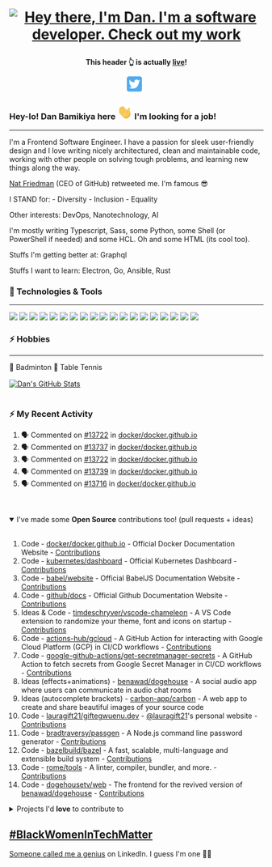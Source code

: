 <!-- Header gif -->

# <p align='center'>[![Hey there, I'm Dan. I'm a software developer. Check out my work](https://raw.githubusercontent.com/danBamikiya/danBamikiya/main/dan_bio1.gif "Dan Bamikiya")](https://danbamikiya.github.io/danBamikiya/)<p>
<!-- <p align='center'><img src="https://raw.githubusercontent.com/danBamikiya/danBamikiya/main/dan_bio1.gif"></p> -->

 **<p align='center'>This header 👆 is actually [live](https://danbamikiya.github.io/danBamikiya/)!</p>**
 
<!-- Social links -->
<p align='center'>
<a href="https://twitter.com/danBamikiya"><img height="30" src="https://github.com/danBamikiya/danBamikiya/blob/main/twitter.png?raw=true"></a>&nbsp;&nbsp;
</p>

<!-- Greeting -->

### Hey-lo! Dan Bamikiya here <img src="https://raw.githubusercontent.com/danBamikiya/danBamikiya/main/wave.gif" width="30px"> I'm looking for a job!


---


<!-- About -->
I'm a Frontend Software Engineer. I have a passion for sleek user-friendly design and I love writing nicely architectured, clean and maintainable code, working with other people on solving tough problems, and learning new things along the way.

[Nat Friedman](https://github.com/nat) (CEO of GitHub) retweeted me. I'm famous 😎

I STAND for: 
            - Diversity
            - Inclusion
            - Equality             

Other interests: DevOps, Nanotechnology, AI

I'm mostly writing Typescript, Sass, some Python, some Shell (or PowerShell if needed) and some HCL.
Oh and some HTML (its cool too).

Stuffs I'm getting better at: Graphql

Stuffs I want to learn: Electron, Go, Ansible, Rust

### 🔧 Technologies & Tools

  ---

![](https://img.shields.io/badge/Editor-Visual_Studio_Code-informational?style=flat&logo=visual-studio-code&logoColor=white&labelColor=9c9c9c&color=adbac7)
![](https://img.shields.io/badge/Code-HTML5-informational?style=flat&logo=html5&logoColor=white&labelColor=9c9c9c&color=adbac7)
![](https://img.shields.io/badge/Code-Sass-informational?style=flat&logo=sass&logoColor=white&labelColor=9c9c9c&color=adbac7)
![](https://img.shields.io/badge/Tool-Tailwind_CSS-informational?style=flat&logo=tailwindcss&logoColor=white&labelColor=9c9c9c&color=adbac7)
![](https://img.shields.io/badge/Code-JavaScript-informational?style=flat&logo=javascript&logoColor=white&labelColor=9c9c9c&color=adbac7)
![](https://img.shields.io/badge/Code-Typescript-informational?style=flat&logo=typescript&logoColor=white&labelColor=9c9c9c&color=adbac7)
![](https://img.shields.io/badge/Code-React-informational?style=flat&logo=react&logoColor=white&labelColor=9c9c9c&color=adbac7)
![](https://img.shields.io/badge/Code-Angular-informational?style=flat&logo=angular&logoColor=white&labelColor=9c9c9c&color=adbac7)
![](https://img.shields.io/badge/Tool-Gatsby-informational?style=flat&logo=gatsby&logoColor=white&labelColor=9c9c9c&color=adbac7)
![](https://img.shields.io/badge/Tool-Webpack-informational?style=flat&logo=webpack&logoColor=white&labelColor=9c9c9c&color=adbac7)
![](https://img.shields.io/badge/Tool-Babel-informational?style=flat&logo=babel&logoColor=white&labelColor=9c9c9c&color=adbac7)
![](https://img.shields.io/badge/Code-GraphQL-informational?style=flat&logo=graphql&logoColor=white&labelColor=9c9c9c&color=adbac7)
![](https://img.shields.io/badge/Cloud-AWS-informational?style=flat&logo=amazonaws&logoColor=white&labelColor=9c9c9c&color=adbac7)
![](https://img.shields.io/badge/Cloud-Heroku-informational?style=flat&logo=heroku&logoColor=white&labelColor=9c9c9c&color=adbac7)
![](https://img.shields.io/badge/Tool-Redis-informational?style=flat&logo=redis&logoColor=white&labelColor=9c9c9c&color=adbac7)
![](https://img.shields.io/badge/Tool-Docker-informational?style=flat&logo=docker&logoColor=white&labelColor=9c9c9c&color=adbac7)
![](https://img.shields.io/badge/Tool-Node.js-informational?style=flat&logo=node.js&logoColor=white&labelColor=9c9c9c&color=adbac7)
![](https://img.shields.io/badge/Tool-Gulp.js-informational?style=flat&logo=gulp&logoColor=white&labelColor=9c9c9c&color=adbac7)
![](https://img.shields.io/badge/Tool-MongoDB-informational?style=flat&logo=mongodb&logoColor=white&labelColor=9c9c9c&color=adbac7)
<!-- ![](https://img.shields.io/badge/Tool-Jest-informational?style=flat&logo=jest&logoColor=white&labelColor=9c9c9c&color=adbac7) -->
<!-- ![](https://img.shields.io/badge/Tool-PostgreSQL-informational?style=flat&logo=postgresql&logoColor=white&labelColor=9c9c9c&color=adbac7) -->
<!-- ![](https://img.shields.io/badge/Tool-Kubernetes-informational?style=flat&logo=kubernetes&logoColor=white&labelColor=9c9c9c&color=adbac7) -->


### ⚡ Hobbies

  ---

🏸 Badminton  🏓 Table Tennis



<a href="https://github.com/danBamikiya/danBamikiya">
  <img align="center" src="https://github-readme-stats.vercel.app/api?username=danBamikiya&show_icons=true&show_owner=true&line_height=27&count_private=true&title_color=bdddff&text_color=1cd6ff&icon_color=ef8539&bg_color=031a1f" alt="Dan's GitHub Stats" />
</a>

<br />
<br />

<!-- <details open>
<summary>All open source contributions</summary>
<br />
<a href="https://github.com/github/docs" title="Github Documentations" align="left"><img alt="Github Documentations" src="https://github-readme-stats.vercel.app/api/pin/?username=github&repo=docs&show_owner=true&show_icons=true&line_height=26&title_color=bdddff&text_color=1cd6ff&icon_color=ef8539&bg_color=031a1f" /></a>
<a href="https://github.com/babel/website" title="Babel website" align="right"><img alt="Babel website" src="https://github-readme-stats.vercel.app/api/pin/?username=babel&repo=website&show_owner=true&show_icons=true&line_height=26&title_color=bdddff&text_color=1cd6ff&icon_color=ef8539&bg_color=031a1f" /></a>
<a href="https://github.com/timdeschryver/vscode-chameleon" title="VSCode Chameleon" align="left"><img alt="VSCode Chameleon" src="https://github-readme-stats.vercel.app/api/pin/?username=timdeschryver&repo=vscode-chameleon&show_owner=true&show_icons=true&line_height=26&title_color=bdddff&text_color=1cd6ff&icon_color=ef8539&bg_color=031a1f" /></a>
<a href="https://github.com/google-github-actions/get-secretmanager-secrets" title="Get SecretManager secrets" align="right"><img alt="Get SecretManager secrets" src="https://github-readme-stats.vercel.app/api/pin/?username=google-github-actions&repo=get-secretmanager-secrets&show_owner=true&show_icons=true&line_height=26&title_color=bdddff&text_color=1cd6ff&icon_color=ef8539&bg_color=031a1f" /></a>
<a href="https://github.com/actions-hub/gcloud" title="GCloud action" align="left"><img alt="GCloud action" src="https://github-readme-stats.vercel.app/api/pin/?username=actions-hub&repo=gcloud&show_owner=true&show_icons=true&line_height=26&title_color=bdddff&text_color=1cd6ff&icon_color=ef8539&bg_color=031a1f" /></a>
<a href="https://github.com/carbon-app/carbon" title="Carbon app" align="right"><img alt="Carbon app" src="https://github-readme-stats.vercel.app/api/pin/?username=carbon-app&repo=carbon&show_owner=true&show_icons=true&line_height=28&title_color=bdddff&text_color=1cd6ff&icon_color=ef8539&bg_color=031a1f" /></a>
</details> -->

### ⚡ My Recent Activity
<!--START_SECTION:activity-->
1. 🗣 Commented on [#13722](https://github.com/docker/docker.github.io/issues/13722) in [docker/docker.github.io](https://github.com/docker/docker.github.io)
2. 🗣 Commented on [#13737](https://github.com/docker/docker.github.io/issues/13737) in [docker/docker.github.io](https://github.com/docker/docker.github.io)
3. 🗣 Commented on [#13722](https://github.com/docker/docker.github.io/issues/13722) in [docker/docker.github.io](https://github.com/docker/docker.github.io)
4. 🗣 Commented on [#13739](https://github.com/docker/docker.github.io/issues/13739) in [docker/docker.github.io](https://github.com/docker/docker.github.io)
5. 🗣 Commented on [#13716](https://github.com/docker/docker.github.io/issues/13716) in [docker/docker.github.io](https://github.com/docker/docker.github.io)
<!--END_SECTION:activity-->


<br />
<br />

<details id="contributions" open>
            <summary>I've made some <b>Open Source</b> contributions too! (pull requests + ideas)</summary>
            <br />
            <ol>
            <li>Code - <a href="https://github.com/docker/docker.github.io">docker/docker.github.io</a> - Official Docker Documentation Website - <a href="https://github.com/docker/docker.github.io/pulls?q=is%3Apr+author%3AdanBamikiya">Contributions</a>
            </li>
             <li>Code - <a href="https://github.com/kubernetes/dashboard">kubernetes/dashboard</a> - Official Kubernetes Dashboard - <a href="https://github.com/kubernetes/dashboard/pulls?q=is%3Apr+author%3AdanBamikiya">Contributions</a>
            </li>
            <li>Code - <a href="https://github.com/babel/website">babel/website</a> - Official BabelJS Documentation Website - <a href="https://github.com/babel/website/pulls?q=is%3Apr+author%3AdanBamikiya">Contributions</a>
            </li>  
            <li>Code - <a href="https://github.com/github/docs">github/docs</a> - Official Github Documentation Website - <a href="https://github.com/github/docs/pulls?q=is%3Apr+author%3AdanBamikiya">Contributions</a>
            </li>
            <li>Ideas & Code - <a href="https://github.com/timdeschryver/vscode-chameleon">timdeschryver/vscode-chameleon</a> - A VS Code extension to randomize your theme, font and icons on startup - <a href="https://github.com/timdeschryver/vscode-chameleon/pulls?q=is%3Apr+author%3AdanBamikiya">Contributions</a>
            </li>
            <li>Code - <a href="https://github.com/actions-hub/gcloud">actions-hub/gcloud</a> - A GitHub Action for interacting with Google Cloud Platform (GCP) in CI/CD workflows - <a href="https://github.com/actions-hub/gcloud/pulls?q=is%3Apr+author%3AdanBamikiya">Contributions</a>
            </li>
            <li>Code - <a href="https://github.com/google-github-actions/get-secretmanager-secrets">google-github-actions/get-secretmanager-secrets</a> - A GitHub Action to fetch secrets from Google Secret Manager in CI/CD workflows  - <a href="https://github.com/google-github-actions/get-secretmanager-secrets/pulls?q=is%3Apr+author%3AdanBamikiya">Contributions</a>
            </li>
            <li>Ideas (effects+animations) - <a href="https://github.com/benawad/dogehouse">benawad/dogehouse</a> - A social audio app where users can communicate in audio chat rooms
            </li>
            <li>Ideas (autocomplete brackets) - <a href="https://github.com/carbon-app/carbon">carbon-app/carbon</a> - A web app to create and share beautiful images of your source code
            </li>
            <li>Code - <a href="https://github.com/lauragift21/giftegwuenu.dev">lauragift21/giftegwuenu.dev</a> - <a href="https://github.com/lauragift21" >@lauragift21</a>'s personal website - <a href="https://github.com/lauragift21/giftegwuenu.dev/pulls?q=is%3Apr+author%3AdanBamikiya">Contributions</a>
            </li>
            <li>Code - <a href="https://github.com/bradtraversy/passgen">bradtraversy/passgen</a> - A Node.js command line password generator - <a href="https://github.com/bradtraversy/passgen/pulls?q=is%3Apr+author%3AdanBamikiya">Contributions</a>
            </li>
            <li>Code - <a href="https://github.com/bazelbuild/bazel">bazelbuild/bazel</a> - A fast, scalable, multi-language and extensible build system - <a href="https://github.com/bazelbuild/bazel/pulls?q=is%3Apr+author%3AdanBamikiya">Contributions</a>
            <li>Code - <a href="https://github.com/rome/tools">rome/tools</a> - A linter, compiler, bundler, and more. - <a href="https://github.com/rome/tools/pulls?q=is%3Apr+author%3AdanBamikiya">Contributions</a>
            <li>Code - <a href="https://github.com/dogehousetv/web">dogehousetv/web</a> - The frontend for the revived version of <a href="https://github.com/benawad/dogehouse">benawad/dogehouse</a> - <a href="https://github.com/dogehousetv/web/pulls?q=is%3Apr+author%3AdanBamikiya">Contributions</a>
            </li>
            </li>
            </ol>
</details>

<details>
            <summary>Projects I'd <b>love</b> to contribute to</summary>
            <br />
            <ol>
                        <li><a href="https://github.com/desktop/desktop">desktop/desktop</a> - Official Github Desktop app (Electron+Typescript+React+Sass)</li>
                        <li><a href="https://github.com/argoproj/argo-cd">argoproj/argo-cd</a> - GitOps Continuous Delivery for Kubernetes (Go+Typescript+React+Sass)</li>
                        <li><a href="https://github.com/microsoft/vscode">microsoft/vscode</a> - Official Visual Studio Code app (Electron+Typescript+CSS+HTML)</li>
            </ol>
</details>

<h2><bold><a href="https://www.bgitnigeria.org/" target="_blank">#BlackWomenInTechMatter</a></bold></h2>

[Someone called me a genius](https://www.linkedin.com/feed/update/urn:li:activity:6852679343093637120?commentUrn=urn%3Ali%3Acomment%3A%28activity%3A6852679343093637120%2C6852763862253506560%29&replyUrn=urn%3Ali%3Acomment%3A%28activity%3A6852679343093637120%2C6852914428137086976%29) on LinkedIn. I guess I'm one 🤷‍♂️
